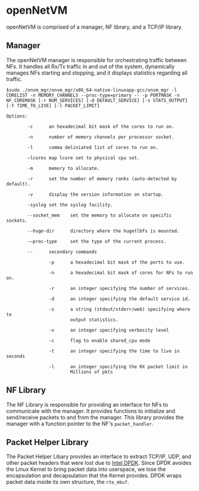 openNetVM
==
openNetVM is comprised of a manager, NF library, and a TCP/IP library.

Manager
--
The openNetVM manager is responsible for orchestrating traffic between NFs.  It handles all Rx/Tx traffic in and out of the system, dynamically manages NFs starting and stopping, and it displays statistics regarding all traffic.

```
$sudo ./onvm_mgr/onvm_mgr/x86_64-native-linuxapp-gcc/onvm_mgr -l CORELIST -n MEMORY_CHANNELS --proc-type=primary -- -p PORTMASK -n NF_COREMASK [-r NUM_SERVICES] [-d DEFAULT_SERVICE] [-s STATS_OUTPUT] [-t TIME_TO_LIVE] [-l PACKET_LIMIT] 

Options:

        -c      an hexadecimal bit mask of the cores to run on.

        -n      number of memory channels per processor socket.

        -l      comma deliniated list of cores to run on.

        –lcores map lcore set to physical cpu set.

        -m      memory to allocate.

        -r      set the number of memory ranks (auto-detected by default).

        -v      display the version information on startup.

        -syslog set the syslog facility.

        --socket_mem    set the memory to allocate on specific sockets.

        --huge-dir      directory where the hugetlbfs is mounted.

        -–proc-type     set the type of the current process.

        --      secondary commands

                -p      a hexadecimal bit mask of the ports to use.

                -n      a hexadecimal bit mask of cores for NFs to run on.

                -r      an integer specifying the number of services.

                -d      an integer specifying the default service id.

                -s      a string (stdout/stderr/web) specifying where to
                        output statistics.

                -v      an integer specifying verbosity level

                -c      flag to enable shared_cpu mode

                -t      an integer specifying the time to live in seconds

                -l      an integer specifying the RX packet limit in 
                        Millions of pkts 
```

NF Library
--
The NF Library is responsible for providing an interface for NFs to communicate with the manager.  It provides functions to initialize and send/receive packets to and from the manager.  This library provides the manager with a function pointer to the NF's `packet_handler`.

Packet Helper Library
--
The Packet Helper Libary provides an interface to extract TCP/IP, UDP, and other packet headers that were lost due to [Intel DPDK][dpdk].  Since DPDK avoides the Linux Kernel to bring packet data into userspace, we lose the encapsulation and decapsulation that the Kernel provides.  DPDK wraps packet data inside its own structure, the `rte_mbuf`.

[dpdk]: http://dpdk.org/
